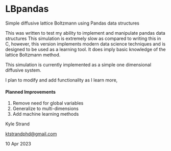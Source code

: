 # LBpandas

Simple diffusive lattice Boltzmann using Pandas data structures

This was written to test my ability to implement and manipulate pandas data structures
This simulation is extremely slow as compared to writing this in C, however, this version implements modern data science techniques
and is designed to be used as a learning tool. It does imply basic knowledge of the lattice Boltzmann method.

This simulation is currently implemented as a simple one dimensional diffusive system.

I plan to modify and add functionality as I learn more,

#### Planned Improvements ####
 1) Remove need for global variables
 2) Generalize to multi-dimensions
 3) Add machine learning methods

Kyle Strand

ktstrandphd@gmail.com

10 Apr 2023
